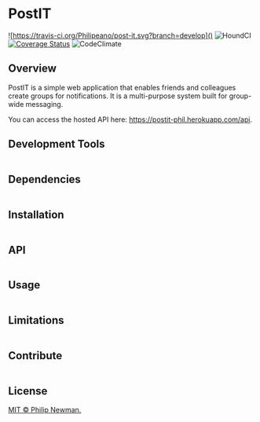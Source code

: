 # PostIT

![https://travis-ci.org/Philipeano/post-it.svg?branch=develop]()
![HoundCI]()
[![Coverage Status](https://coveralls.io/repos/github/Philipeano/post-it/badge.svg?branch=master)](https://coveralls.io/github/Philipeano/post-it?branch=develop)
![CodeClimate]()


## Overview
PostIT is a simple web application that enables friends and colleagues create groups for notifications. It is a multi-purpose system built for group-wide messaging.  

You can access the hosted API here: https://postit-phil.herokuapp.com/api. 

## Development Tools

```
```

## Dependencies

```
```

## Installation

```
```

## API

```
```

## Usage

```
```

## Limitations

```
```

## Contribute

```
```

## License
[MIT © Philip Newman.](../LICENSE)
